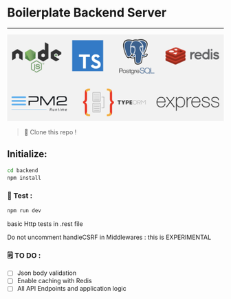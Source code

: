 # Boilerplate Backend Server

---

![techstack.png](techstack.png)

> 👾 Clone this repo !

## Initialize:

```bash
cd backend
npm install
```

### 🧪 Test :

```bash
npm run dev
```

basic Http tests in .rest file

Do not uncomment handleCSRF in Middlewares : this is EXPERIMENTAL

### 🗒️ TO DO :

-  [ ] Json body validation
-  [ ] Enable caching with Redis
-  [ ] All API Endpoints and application logic
